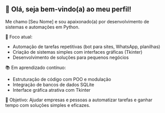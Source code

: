 ## 👋 Olá, seja bem-vindo(a) ao meu perfil!

Me chamo [Seu Nome] e sou apaixonado(a) por desenvolvimento de sistemas e automações em Python.

🎯 Foco atual:
- Automação de tarefas repetitivas (bot para sites, WhatsApp, planilhas)
- Criação de sistemas simples com interfaces gráficas (Tkinter)
- Desenvolvimento de soluções para pequenos negócios

📚 Em aprendizado contínuo:
- Estruturação de código com POO e modulação
- Integração de bancos de dados SQLite
- Interface gráfica atrativa com Tkinter

🚀 Objetivo:
Ajudar empresas e pessoas a automatizar tarefas e ganhar tempo com soluções simples e eficazes.
